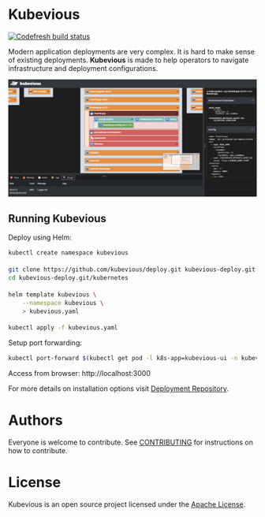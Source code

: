 # Kubevious

[![Codefresh build status]( https://g.codefresh.io/api/badges/pipeline/kubevious/default%2Fkubevious-master?type=cf-1)]( https%3A%2F%2Fg.codefresh.io%2Fpublic%2Faccounts%2Fkubevious%2Fpipelines%2F5dfac9226e1ebecb0fd3775d)

Modern application deployments are very complex. It is hard to make sense
of existing deployments. **Kubevious** is made to help operators to navigate  infrastructure and deployment configurations.

![Kubevious Intro](docs/screens/intro.png)

## Running Kubevious
Deploy using Helm:

```sh
kubectl create namespace kubevious

git clone https://github.com/kubevious/deploy.git kubevious-deploy.git
cd kubevious-deploy.git/kubernetes

helm template kubevious \
    --namespace kubevious \
    > kubevious.yaml

kubectl apply -f kubevious.yaml
```

Setup port forwarding:

```sh
kubectl port-forward $(kubectl get pod -l k8s-app=kubevious-ui -n kubevious -o jsonpath="{.items[0].metadata.name}") 3000:3000 -n kubevious
```

Access from browser: http://localhost:3000

For more details on installation options visit [Deployment Repository].

# Authors
Everyone is welcome to contribute. See [CONTRIBUTING] for instructions on how to contribute.

# License
Kubevious is an open source project licensed under the [Apache License]. 

[Deployment Repository]: https://github.com/kubevious/deploy
[Apache License]: https://www.apache.org/licenses/LICENSE-2.0
[CONTRIBUTING]: CONTRIBUTING.md
